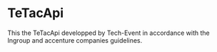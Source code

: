 # TeTacApi
This the TeTacApi developped by Tech-Event in accordance with the Ingroup and accenture companies guidelines.
